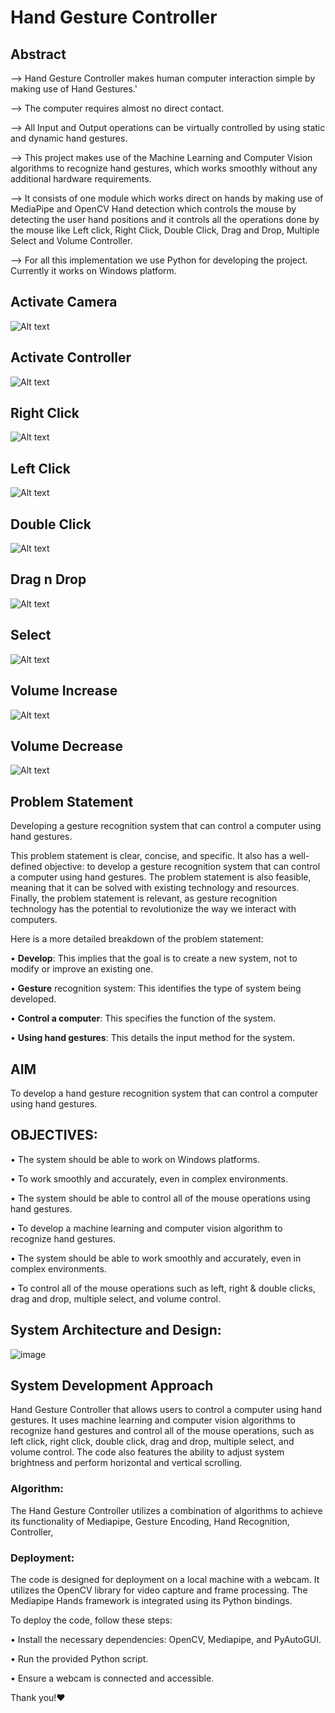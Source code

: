 # Hand Gesture Controller

## Abstract

--> Hand Gesture Controller makes human computer interaction simple by making use of Hand Gestures.'

--> The computer requires almost no direct contact.

--> All Input and Output operations can be virtually controlled by using static and dynamic hand gestures.

--> This project makes use of the Machine Learning and Computer Vision algorithms to recognize hand gestures, which works smoothly without any additional hardware requirements.

--> It consists of one module which works direct on hands by making use of MediaPipe and OpenCV Hand detection which controls the mouse by detecting the user hand positions and it controls all the operations done by the mouse like Left click, Right Click, Double Click, Drag and Drop, Multiple Select and Volume Controller.

--> For all this implementation we use Python for developing the project. Currently it works on Windows platform.

## Activate Camera
![Alt text](Activate_Cam.png)

## Activate Controller
![Alt text](Activate_Cursor.png)

## Right Click
![Alt text](Right_Click.png)

## Left Click
![Alt text](Left_Click.png)

## Double Click
![Alt text](Double_Click.png)

## Drag n Drop
![Alt text](Drag_n_Drop.png)

## Select
![Alt text](Select.png)

## Volume Increase
![Alt text](Volume_Increase.png)

## Volume Decrease
![Alt text](Volume_Decrease.png)

## Problem Statement

Developing a gesture recognition system that can control a computer using hand gestures. 


This problem statement is clear, concise, and specific. It also has a well-defined objective: to develop a
gesture recognition system that can control a computer using hand gestures. The problem statement is
also feasible, meaning that it can be solved with existing technology and resources. Finally, the problem
statement is relevant, as gesture recognition technology has the potential to revolutionize the way we
interact with computers.


Here is a more detailed breakdown of the problem statement: 

• **Develop**: This implies that the goal is to create a new system, not to modify or improve an existing one.


• **Gesture** recognition system: This identifies the type of system being developed.


• **Control a computer**: This specifies the function of the system.


• **Using hand gestures**: This details the input method for the system.

## AIM 
To develop a hand gesture recognition system that can control a computer using hand gestures.

## OBJECTIVES:

• The system should be able to work on Windows platforms.

• To work smoothly and accurately, even in complex environments.

• The system should be able to control all of the mouse operations using hand gestures.

• To develop a machine learning and computer vision algorithm to recognize hand gestures.

• The system should be able to work smoothly and accurately, even in complex environments.

• To control all of the mouse operations such as left, right & double clicks, drag and drop, multiple select, 
and volume control.

## System Architecture and Design:

![image](https://github.com/saiharsha3377/HandGestureController/assets/117017118/e5872c91-d161-42bd-8214-f757859c911a)

## System Development Approach 

Hand Gesture Controller that allows users to control a computer using hand gestures. It uses machine
learning and computer vision algorithms to recognize hand gestures and control all of the mouse
operations, such as left click, right click, double click, drag and drop, multiple select, and volume control.
The code also features the ability to adjust system brightness and perform horizontal and vertical scrolling.

### Algorithm:

The Hand Gesture Controller utilizes a combination of algorithms to achieve its functionality of Mediapipe,
Gesture Encoding, Hand Recognition, Controller,

### Deployment:

The code is designed for deployment on a local machine with a webcam. It utilizes the OpenCV library for 
video capture and frame processing. The Mediapipe Hands framework is integrated using its Python 
bindings.

To deploy the code, follow these steps:

• Install the necessary dependencies: OpenCV, Mediapipe, and PyAutoGUI.

• Run the provided Python script.

• Ensure a webcam is connected and accessible.


Thank you!❤️
